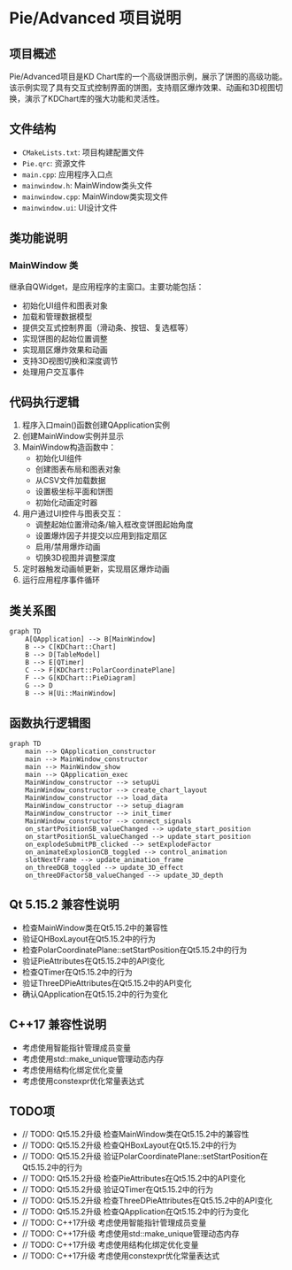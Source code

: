 # Pie/Advanced 项目说明

## 项目概述

Pie/Advanced项目是KD Chart库的一个高级饼图示例，展示了饼图的高级功能。该示例实现了具有交互式控制界面的饼图，支持扇区爆炸效果、动画和3D视图切换，演示了KDChart库的强大功能和灵活性。

## 文件结构

- `CMakeLists.txt`: 项目构建配置文件
- `Pie.qrc`: 资源文件
- `main.cpp`: 应用程序入口点
- `mainwindow.h`: MainWindow类头文件
- `mainwindow.cpp`: MainWindow类实现文件
- `mainwindow.ui`: UI设计文件

## 类功能说明

### MainWindow 类

继承自QWidget，是应用程序的主窗口。主要功能包括：
- 初始化UI组件和图表对象
- 加载和管理数据模型
- 提供交互式控制界面（滑动条、按钮、复选框等）
- 实现饼图的起始位置调整
- 实现扇区爆炸效果和动画
- 支持3D视图切换和深度调节
- 处理用户交互事件

## 代码执行逻辑

1. 程序入口main()函数创建QApplication实例
2. 创建MainWindow实例并显示
3. MainWindow构造函数中：
   - 初始化UI组件
   - 创建图表布局和图表对象
   - 从CSV文件加载数据
   - 设置极坐标平面和饼图
   - 初始化动画定时器
4. 用户通过UI控件与图表交互：
   - 调整起始位置滑动条/输入框改变饼图起始角度
   - 设置爆炸因子并提交以应用到指定扇区
   - 启用/禁用爆炸动画
   - 切换3D视图并调整深度
5. 定时器触发动画帧更新，实现扇区爆炸动画
6. 运行应用程序事件循环

## 类关系图

```mermaid
graph TD
    A[QApplication] --> B[MainWindow]
    B --> C[KDChart::Chart]
    B --> D[TableModel]
    B --> E[QTimer]
    C --> F[KDChart::PolarCoordinatePlane]
    F --> G[KDChart::PieDiagram]
    G --> D
    B --> H[Ui::MainWindow]
```

## 函数执行逻辑图

```mermaid
graph TD
    main --> QApplication_constructor
    main --> MainWindow_constructor
    main --> MainWindow_show
    main --> QApplication_exec
    MainWindow_constructor --> setupUi
    MainWindow_constructor --> create_chart_layout
    MainWindow_constructor --> load_data
    MainWindow_constructor --> setup_diagram
    MainWindow_constructor --> init_timer
    MainWindow_constructor --> connect_signals
    on_startPositionSB_valueChanged --> update_start_position
    on_startPositionSL_valueChanged --> update_start_position
    on_explodeSubmitPB_clicked --> setExplodeFactor
    on_animateExplosionCB_toggled --> control_animation
    slotNextFrame --> update_animation_frame
    on_threeDGB_toggled --> update_3D_effect
    on_threeDFactorSB_valueChanged --> update_3D_depth
```

## Qt 5.15.2 兼容性说明

- 检查MainWindow类在Qt5.15.2中的兼容性
- 验证QHBoxLayout在Qt5.15.2中的行为
- 检查PolarCoordinatePlane::setStartPosition在Qt5.15.2中的行为
- 验证PieAttributes在Qt5.15.2中的API变化
- 检查QTimer在Qt5.15.2中的行为
- 验证ThreeDPieAttributes在Qt5.15.2中的API变化
- 确认QApplication在Qt5.15.2中的行为变化

## C++17 兼容性说明

- 考虑使用智能指针管理成员变量
- 考虑使用std::make_unique管理动态内存
- 考虑使用结构化绑定优化变量
- 考虑使用constexpr优化常量表达式

## TODO项

- // TODO: Qt5.15.2升级 检查MainWindow类在Qt5.15.2中的兼容性
- // TODO: Qt5.15.2升级 检查QHBoxLayout在Qt5.15.2中的行为
- // TODO: Qt5.15.2升级 验证PolarCoordinatePlane::setStartPosition在Qt5.15.2中的行为
- // TODO: Qt5.15.2升级 检查PieAttributes在Qt5.15.2中的API变化
- // TODO: Qt5.15.2升级 验证QTimer在Qt5.15.2中的行为
- // TODO: Qt5.15.2升级 检查ThreeDPieAttributes在Qt5.15.2中的API变化
- // TODO: Qt5.15.2升级 检查QApplication在Qt5.15.2中的行为变化
- // TODO: C++17升级 考虑使用智能指针管理成员变量
- // TODO: C++17升级 考虑使用std::make_unique管理动态内存
- // TODO: C++17升级 考虑使用结构化绑定优化变量
- // TODO: C++17升级 考虑使用constexpr优化常量表达式